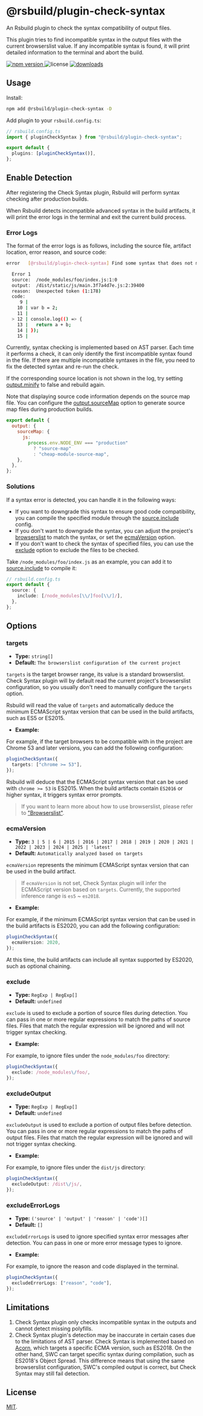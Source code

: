 # @rsbuild/plugin-check-syntax

An Rsbuild plugin to check the syntax compatibility of output files.

This plugin tries to find incompatible syntax in the output files with the current browserslist value. If any incompatible syntax is found, it will print detailed information to the terminal and abort the build.

<p>
  <a href="https://npmjs.com/package/@rsbuild/plugin-check-syntax">
   <img src="https://img.shields.io/npm/v/@rsbuild/plugin-check-syntax?style=flat-square&colorA=564341&colorB=EDED91" alt="npm version" />
  </a>
  <img src="https://img.shields.io/badge/License-MIT-blue.svg?style=flat-square&colorA=564341&colorB=EDED91" alt="license" />
  <a href="https://npmcharts.com/compare/@rsbuild/plugin-check-syntax?minimal=true"><img src="https://img.shields.io/npm/dm/@rsbuild/plugin-check-syntax.svg?style=flat-square&colorA=564341&colorB=EDED91" alt="downloads" /></a>
</p>

## Usage

Install:

```bash
npm add @rsbuild/plugin-check-syntax -D
```

Add plugin to your `rsbuild.config.ts`:

```ts
// rsbuild.config.ts
import { pluginCheckSyntax } from "@rsbuild/plugin-check-syntax";

export default {
  plugins: [pluginCheckSyntax()],
};
```

## Enable Detection

After registering the Check Syntax plugin, Rsbuild will perform syntax checking after production builds.

When Rsbuild detects incompatible advanced syntax in the build artifacts, it will print the error logs in the terminal and exit the current build process.

### Error Logs

The format of the error logs is as follows, including the source file, artifact location, error reason, and source code:

```bash
error   [@rsbuild/plugin-check-syntax] Find some syntax that does not match "ecmaVersion <= 2015":

  Error 1
  source:  /node_modules/foo/index.js:1:0
  output:  /dist/static/js/main.3f7a4d7e.js:2:39400
  reason:  Unexpected token (1:178)
  code:
     9 |
    10 | var b = 2;
    11 |
  > 12 | console.log(() => {
    13 |   return a + b;
    14 | });
    15 |
```

Currently, syntax checking is implemented based on AST parser. Each time it performs a check, it can only identify the first incompatible syntax found in the file. If there are multiple incompatible syntaxes in the file, you need to fix the detected syntax and re-run the check.

If the corresponding source location is not shown in the log, try setting [output.minify](/config/output/minify) to false and rebuild again.

Note that displaying source code information depends on the source map file. You can configure the [output.sourceMap](/config/output/source-map) option to generate source map files during production builds.

```js
export default {
  output: {
    sourceMap: {
      js:
        process.env.NODE_ENV === "production"
          ? "source-map"
          : "cheap-module-source-map",
    },
  },
};
```

### Solutions

If a syntax error is detected, you can handle it in the following ways:

- If you want to downgrade this syntax to ensure good code compatibility, you can compile the specified module through the [source.include](https://rsbuild.dev/config/source/include) config.
- If you don't want to downgrade the syntax, you can adjust the project's [browserslist](https://rsbuild.dev/guide/advanced/browserslist) to match the syntax, or set the [ecmaVersion](#ecmaVersion) option.
- If you don't want to check the syntax of specified files, you can use the [exclude](#exclude) option to exclude the files to be checked.

Take `/node_modules/foo/index.js` as an example, you can add it to [source.include](https://rsbuild.dev/config/source/include) to compile it:

```ts
// rsbuild.config.ts
export default {
  source: {
    include: [/node_modules[\\/]foo[\\/]/],
  },
};
```

## Options

### targets

- **Type:** `string[]`
- **Default:** `The browserslist configuration of the current project`

`targets` is the target browser range, its value is a standard browserslist. Check Syntax plugin will by default read the current project's browserslist configuration, so you usually don't need to manually configure the `targets` option.

Rsbuild will read the value of `targets` and automatically deduce the minimum ECMAScript syntax version that can be used in the build artifacts, such as ES5 or ES2015.

- **Example:**

For example, if the target browsers to be compatible with in the project are Chrome 53 and later versions, you can add the following configuration:

```ts
pluginCheckSyntax({
  targets: ["chrome >= 53"],
});
```

Rsbuild will deduce that the ECMAScript syntax version that can be used with `chrome >= 53` is ES2015. When the build artifacts contain `ES2016` or higher syntax, it triggers syntax error prompts.

> If you want to learn more about how to use browserslist, please refer to ["Browserslist"](https://rsbuild.dev/guide/advanced/browserslist).

### ecmaVersion

- **Type:** `3 | 5 | 6 | 2015 | 2016 | 2017 | 2018 | 2019 | 2020 | 2021 | 2022 | 2023 | 2024 | 2025 | 'latest'`
- **Default:** `Automatically analyzed based on targets`

`ecmaVersion` represents the minimum ECMAScript syntax version that can be used in the build artifact.

> If `ecmaVersion` is not set, Check Syntax plugin will infer the ECMAScript version based on `targets`. Currently, the supported inference range is `es5` ~ `es2018`.

- **Example:**

For example, if the minimum ECMAScript syntax version that can be used in the build artifacts is ES2020, you can add the following configuration:

```ts
pluginCheckSyntax({
  ecmaVersion: 2020,
});
```

At this time, the build artifacts can include all syntax supported by ES2020, such as optional chaining.

### exclude

- **Type:** `RegExp | RegExp[]`
- **Default:** `undefined`

`exclude` is used to exclude a portion of source files during detection. You can pass in one or more regular expressions to match the paths of source files. Files that match the regular expression will be ignored and will not trigger syntax checking.

- **Example:**

For example, to ignore files under the `node_modules/foo` directory:

```ts
pluginCheckSyntax({
  exclude: /node_modules\/foo/,
});
```

### excludeOutput

- **Type:** `RegExp | RegExp[]`
- **Default:** `undefined`

`excludeOutput` is used to exclude a portion of output files before detection. You can pass in one or more regular expressions to match the paths of output files. Files that match the regular expression will be ignored and will not trigger syntax checking.

- **Example:**

For example, to ignore files under the `dist/js` directory:

```ts
pluginCheckSyntax({
  excludeOutput: /dist\/js/,
});
```

### excludeErrorLogs

- **Type:** `('source' | 'output' | 'reason' | 'code')[]`
- **Default:** `[]`

`excludeErrorLogs` is used to ignore specified syntax error messages after detection. You can pass in one or more error message types to ignore.

- **Example:**

For example, to ignore the reason and code displayed in the terminal.

```ts
pluginCheckSyntax({
  excludeErrorLogs: ["reason", "code"],
});
```

## Limitations

1. Check Syntax plugin only checks incompatible syntax in the outputs and cannot detect missing polyfills.
2. Check Syntax plugin's detection may be inaccurate in certain cases due to the limitations of AST parser. Check Syntax is implemented based on [Acorn](https://github.com/acornjs/acorn), which targets a specific ECMA version, such as ES2018. On the other hand, SWC can target specific syntax during compilation, such as ES2018's Object Spread. This difference means that using the same browserslist configuration, SWC's compiled output is correct, but Check Syntax may still fail detection.

## License

[MIT](./LICENSE).
